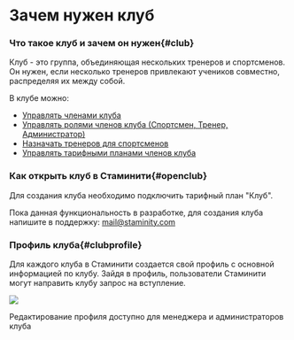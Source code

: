 # Зачем нужен клуб

### Что такое клуб и зачем он нужен{#club}
Клуб - это группа, объединяющая нескольких тренеров и спортсменов. 
Он нужен, если несколько тренеров привлекают учеников совместно, распределяя их между собой. 

В клубе можно:
* [Управлять членами клуба](/clubs/club-management.md)
* [Управлять ролями членов клуба (Спортсмен, Тренер, Администратор)](/clubs/club-roles.md)
* [Назначать тренеров для спортсменов](/clubs/coaches-and-athletes.md)
* [Управлять тарифными планами членов клуба](/clubs/club-tariff-management.md)


### Как открыть клуб в Стаминити{#openclub}

Для создания клуба необходимо подключить тарифный план "Клуб".

Пока данная функциональность в разработке, для создания клуба напишите в поддержку: [mail@staminity.com](mailto:mail@staminity.com)


### Профиль клуба{#clubprofile}

Для каждого клуба в Стаминити создается свой профиль с основной информацией по клубу. Зайдя в профиль, пользователи Стаминити могут направить клубу запрос на вступление.

![](http://content.staminity.com/assets/images/club/club-profile.png)

Редактирование профиля доступно для менеджера и администраторов клуба
